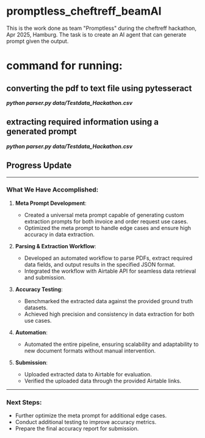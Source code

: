 # promptless_cheftreff_beamAI
This is the work done as team "Promptless" during the cheftreff hackathon, Apr 2025, Hamburg. The task is to create an AI agent that can generate prompt given the output.

# command for running:
## converting the pdf to text file using pytesseract
<b><i>python parser.py data/Testdata_Hackathon.csv</i></b>

## extracting required information using a generated prompt
<b><i>python parser.py data/Testdata_Hackathon.csv</i></b>

## Progress Update

---

### What We Have Accomplished:

1. **Meta Prompt Development**:
   - Created a universal meta prompt capable of generating custom extraction prompts for both invoice and order request use cases.
   - Optimized the meta prompt to handle edge cases and ensure high accuracy in data extraction.

2. **Parsing & Extraction Workflow**:
   - Developed an automated workflow to parse PDFs, extract required data fields, and output results in the specified JSON format.
   - Integrated the workflow with Airtable API for seamless data retrieval and submission.

3. **Accuracy Testing**:
   - Benchmarked the extracted data against the provided ground truth datasets.
   - Achieved high precision and consistency in data extraction for both use cases.

4. **Automation**:
   - Automated the entire pipeline, ensuring scalability and adaptability to new document formats without manual intervention.

5. **Submission**:
   - Uploaded extracted data to Airtable for evaluation.
   - Verified the uploaded data through the provided Airtable links.

---

### Next Steps:

- Further optimize the meta prompt for additional edge cases.
- Conduct additional testing to improve accuracy metrics.
- Prepare the final accuracy report for submission.